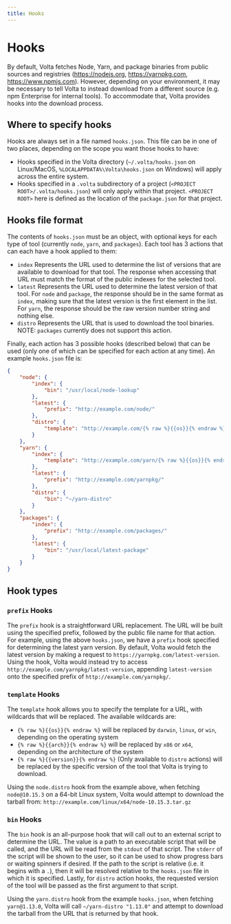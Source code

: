 ```yaml
---
title: Hooks
---
```


# Hooks

By default, Volta fetches Node, Yarn, and package binaries from public sources and registries (https://nodejs.org, https://yarnpkg.com, https://www.npmjs.com). However, depending on your environment, it may be necessary to tell Volta to instead download from a different source (e.g. npm Enterprise for internal tools). To accommodate that, Volta provides hooks into the download process.

## Where to specify hooks

Hooks are always set in a file named `hooks.json`. This file can be in one of two places, depending on the scope you want those hooks to have:

* Hooks specified in the Volta directory (`~/.volta/hooks.json` on Linux/MacOS, `%LOCALAPPDATA%\Volta\hooks.json` on Windows) will apply across the entire system.
* Hooks specified in a `.volta` subdirectory of a project (`<PROJECT ROOT>/.volta/hooks.json`) will only apply within that project. `<PROJECT ROOT>` here is defined as the location of the `package.json` for that project.

## Hooks file format

The contents of `hooks.json` must be an object, with optional keys for each type of tool (currently `node`, `yarn`, and `packages`). Each tool has 3 actions that can each have a hook applied to them:

* `index` Represents the URL used to determine the list of versions that are available to download for that tool. The response when accessing that URL must match the format of the public indexes for the selected tool.
* `latest` Represents the URL used to determine the latest version of that tool. For `node` and `package`, the response should be in the same format as `index`, making sure that the latest version is the first element in the list. For `yarn`, the response should be the raw version number string and nothing else.
* `distro` Represents the URL that is used to download the tool binaries. NOTE: `packages` currently does not support this action.

Finally, each action has 3 possible hooks (described below) that can be used (only one of which can be specified for each action at any time). An example `hooks.json` file is:

```json
{
    "node": {
        "index": {
            "bin": "/usr/local/node-lookup"
        },
        "latest": {
            "prefix": "http://example.com/node/"
        },
        "distro": {
            "template": "http://example.com/{% raw %}{{os}}{% endraw %}/{% raw %}{{arch}}{% endraw %}/node-{% raw %}{{version}}{% endraw %}.tar.gz"
        }
    },
    "yarn": {
        "index": {
            "template": "http://example.com/yarn/{% raw %}{{os}}{% endraw %}/{% raw %}{{arch}}{% endraw %}"
        },
        "latest": {
            "prefix": "http://example.com/yarnpkg/"
        },
        "distro": {
            "bin": "~/yarn-distro"
        }
    },
    "packages": {
        "index": {
            "prefix": "http://example.com/packages/"
        },
        "latest": {
            "bin": "/usr/local/latest-package"
        }
    }
}
```

## Hook types

### `prefix` Hooks

The `prefix` hook is a straightforward URL replacement. The URL will be built using the specified prefix, followed by the public file name for that action. For example, using the above `hooks.json`, we have a `prefix` hook specified for determining the latest yarn version. By default, Volta would fetch the latest version by making a request to `https://yarnpkg.com/latest-version`. Using the hook, Volta would instead try to access `http://example.com/yarnpkg/latest-version`, appending `latest-version` onto the specified prefix of `http://example.com/yarnpkg/`.

### `template` Hooks

The `template` hook allows you to specify the template for a URL, with wildcards that will be replaced. The available wildcards are:

* `{% raw %}{{os}}{% endraw %}` will be replaced by `darwin`, `linux`, or `win`, depending on the operating system
* `{% raw %}{{arch}}{% endraw %}` will be replaced by `x86` or `x64`, depending on the architecture of the system
* `{% raw %}{{version}}{% endraw %}` (Only available to `distro` actions) will be replaced by the specific version of the tool that Volta is trying to download.

Using the `node.distro` hook from the example above, when fetching `node@10.15.3` on a 64-bit Linux system, Volta would attempt to download the tarball from: `http://example.com/linux/x64/node-10.15.3.tar.gz`

### `bin` Hooks

The `bin` hook is an all-purpose hook that will call out to an external script to determine the URL. The value is a path to an executable script that will be called, and the URL will be read from the `stdout` of that script. The `stderr` of the script will be shown to the user, so it can be used to show progress bars or waiting spinners if desired. If the path to the script is relative (i.e. it begins with a `.`), then it will be resolved relative to the `hooks.json` file in which it is specified. Lastly, for `distro` action hooks, the requested version of the tool will be passed as the first argument to that script.

Using the `yarn.distro` hook from the example `hooks.json`, when fetching `yarn@1.13.0`, Volta will call `~/yarn-distro "1.13.0"` and attempt to download the tarball from the URL that is returned by that hook.
